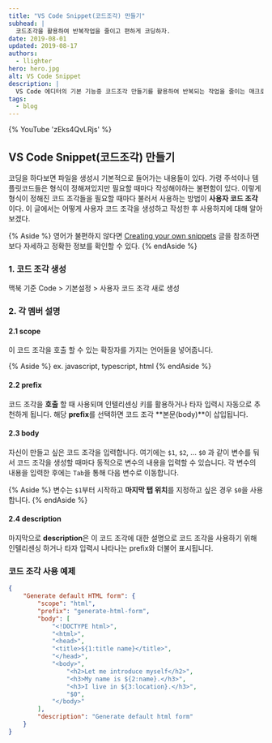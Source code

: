 ```yaml
---
title: "VS Code Snippet(코드조각) 만들기"
subhead: |
  코드조각을 활용하여 반복작업을 줄이고 편하게 코딩하자.
date: 2019-08-01
updated: 2019-08-17
authors:
  - llighter
hero: hero.jpg
alt: VS Code Snippet
description: |
  VS Code 에디터의 기본 기능중 코드조각 만들기를 활용하여 반복되는 작업을 줄이는 매크로를 만든다.
tags:
  - blog
---
```


{% YouTube 'zEks4QvLRjs' %}

## VS Code Snippet(코드조각) 만들기

코딩을 하다보면 파일을 생성시 기본적으로 들어가는 내용들이 있다.
가령 주석이나 템플릿코드들은 형식이 정해져있지만 필요할 때마다 작성해야하는 불편함이 있다.
이렇게 형식이 정해진 코드 조각들을 필요할 때마다 불러서 사용하는 방법이 **사용자 코드 조각**이다.
이 글에서는 어떻게 사용자 코드 조각을 생성하고 작성한 후 사용하지에 대해 알아보겠다.

{% Aside %}
영어가 불편하지 않다면 [Creating your own snippets](https://code.visualstudio.com/docs/editor/userdefinedsnippets) 글을 참조하면 보다 자세하고 정확한 정보를 확인할 수 있다.
{% endAside %}

### 1. 코드 조각 생성

맥북 기준
Code > 기본설정 > 사용자 코드 조각
새로 생성

### 2. 각 멤버 설명

#### 2.1 scope

이 코드 조각을 호출 할 수 있는 확장자를 가지는 언어들을 넣어줍니다.

{% Aside %}
ex. javascript, typescript, html
{% endAside %}

#### 2.2 prefix

코드 조각을 **호출** 할 때 사용되며 인텔리센싱 키를 활용하거나 타자 입력시 자동으로 추천하게 됩니다. 해당 **prefix**를 선택하면 코드 조각 **본문(body)**이 삽입됩니다.

#### 2.3 body

자신이 만들고 싶은 코드 조각을 입력합니다. 여기에는 `$1`, `$2`, ... `$0` 과 같이 변수를 둬서 코드 조각을 생성할 때마다 동적으로 변수의 내용을 입력할 수 있습니다. 각 변수의 내용을 입력한 후에는 `Tab`을 통해 다음 변수로 이동합니다.

{% Aside %}
변수는 `$1`부터 시작하고 **마지막 탭 위치**를 지정하고 싶은 경우 `$0`을 사용합니다.
{% endAside %}

#### 2.4 description

마지막으로 **description**은 이 코드 조각에 대한 설명으로 코드 조각을 사용하기 위해 인텔리센싱 하거나 타자 입력시 나타나는 prefix와 더불어 표시됩니다.

### 코드 조각 사용 예제

``` json
{
    "Generate default HTML form": {
		"scope": "html",
		"prefix": "generate-html-form",
		"body": [
			"<!DOCTYPE html>",
			"<html>",
			"<head>",
			"<title>${1:title name}</title>",
			"</head>",
			"<body>",
				"<h2>Let me introduce myself</h2>",
				"<h3>My name is ${2:name}.</h3>",
				"<h3>I live in ${3:location}.</h3>",
				"$0",
			"</body>"
		],
		"description": "Generate default html form"
	}
}
```

[1]: https://code.visualstudio.com/docs/editor/userdefinedsnippets